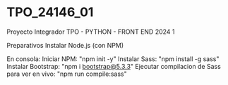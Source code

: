 # TPO_24146_01

Proyecto Integrador TPO - PYTHON - FRONT END 2024 1

Preparativos
Instalar Node.js (con NPM)

En consola:
Iniciar NPM: "npm init -y"
Instalar Sass: "npm install -g sass"
Instalar Bootstrap: "npm i bootstrap@5.3.3"
Ejecutar compilacion de Sass para ver en vivo: "npm run compile:sass"
